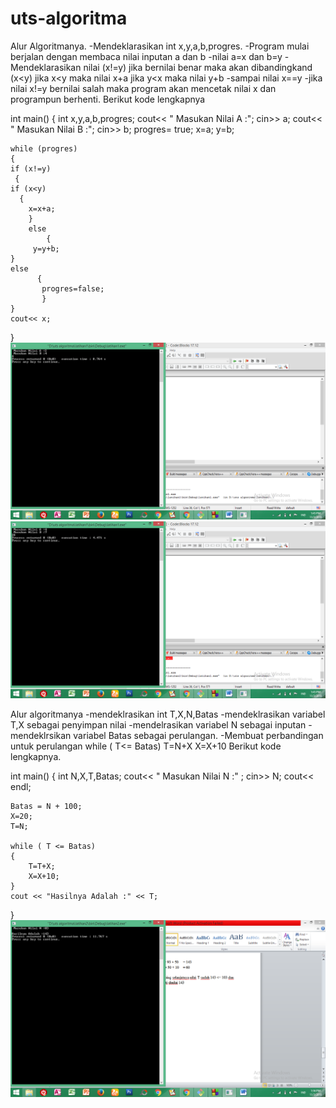 # uts-algoritma

Alur Algoritmanya.
-Mendeklarasikan int x,y,a,b,progres.
-Program mulai berjalan dengan membaca nilai inputan a dan b
-nilai a=x dan b=y
-Mendeklarasikan nilai (x!=y) jika bernilai benar maka akan dibandingkand (x<y)
	jika x<y maka nilai x+a
	jika y<x maka nilai y+b
-sampai nilai x==y
-jika nilai x!=y bernilai salah maka program akan mencetak nilai x dan programpun berhenti.
Berikut kode lengkapnya

int main()
{
    int x,y,a,b,progres;
    cout<< " Masukan Nilai A :";
    cin>> a;
    cout<< " Masukan Nilai B :";
    cin>> b;
    progres= true;
    x=a;
    y=b;

    while (progres)
    {
    if (x!=y)
     {
    if (x<y)
      {
     	x=x+a;
        }
        else
            {
     	 y=y+b;
    }
    else
          {
           progres=false;
           }
    }
    cout<< x;
}
![img](https://github.com/sitidarojah28/uts-algoritma/blob/master/latihan1/hasil1.png)
![img](https://github.com/sitidarojah28/uts-algoritma/blob/master/latihan1/hasil2.png)

Alur algoritmanya
-mendeklrasikan int T,X,N,Batas
-mendeklrasikan variabel T,X sebagai penyimpan nilai
-mendelrasikan variabel N sebagai inputan
-mendeklrsikan variabel Batas sebagai perulangan.
-Membuat perbandingan untuk perulangan 
	while ( T<= Batas)
	T=N+X
	X=X+10
Berikut kode lengkapnya.

int main()
{
    int N,X,T,Batas;
    cout<< " Masukan Nilai N :" ;
    cin>> N;
    cout<< endl;

    Batas = N + 100;
    X=20;
    T=N;

    while ( T <= Batas)
    {
        T=T+X;
        X=X+10;
    }
    cout << "Hasilnya Adalah :" << T;
}
![img](https://github.com/sitidarojah28/uts-algoritma/blob/master/latihan2/hasil3.png)
